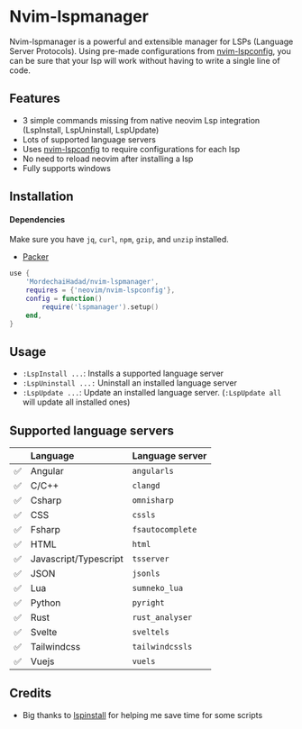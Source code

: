 # Nvim-lspmanager

Nvim-lspmanager is a powerful and extensible manager for LSPs (Language Server Protocols).
Using pre-made configurations from [nvim-lspconfig](https://github.com/neovim/nvim-lspconfig), you can be sure that your lsp will work without having to write a single line of code.

## Features

- 3 simple commands missing from native neovim Lsp integration (LspInstall, LspUninstall, LspUpdate)
- Lots of supported language servers
- Uses [nvim-lspconfig](https://github.com/neovim/nvim-lspconfig) to require configurations for each lsp
- No need to reload neovim after installing a lsp
- Fully supports windows

## Installation
#### Dependencies
Make sure you have `jq`, `curl`, `npm`, `gzip`, and `unzip` installed.

- [Packer](https://github.com/wbthomason/packer.nvim)
```lua
use {
    'MordechaiHadad/nvim-lspmanager',
    requires = {'neovim/nvim-lspconfig'},
    config = function()
        require('lspmanager').setup()
    end,
}
```

## Usage

- `:LspInstall ...`: Installs a supported language server
- `:LspUninstall ...:` Uninstall an installed language server
- `:LspUpdate ...`: Update an installed language server. (`:LspUpdate all` will update all installed ones)

## Supported language servers

|                    | Language                                       | Language server |
| :----------------- | :--------------------------------------------- | :--------------------------------------------------------------------------- |
| :white_check_mark: | Angular                                        | `angularls` |
| :white_check_mark: | C/C++                                     | `clangd` |
| :white_check_mark: | Csharp | `omnisharp` |
| :white_check_mark: | CSS                                           | `cssls` |
| :white_check_mark: | Fsharp                                         | `fsautocomplete` |
| :white_check_mark: | HTML                                           | `html` | 
| :white_check_mark: | Javascript/Typescript                          | `tsserver` |
| :white_check_mark: | JSON | `jsonls` |
| :white_check_mark: | Lua                                            | `sumneko_lua` |
| :white_check_mark: | Python                                         | `pyright` |
| :white_check_mark: | Rust | `rust_analyser` |
| :white_check_mark: | Svelte | `sveltels` |
| :white_check_mark: | Tailwindcss | `tailwindcssls` |
| :white_check_mark: | Vuejs | `vuels` |

## Credits

- Big thanks to [lspinstall](https://github.com/kabouzeid/nvim-lspinstall)  for helping me save time for some scripts
